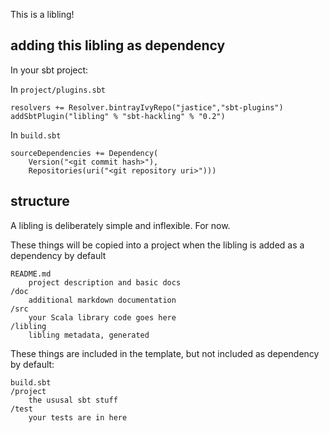 This is a libling!

## adding this libling as dependency

In your sbt project:

In `project/plugins.sbt`

    resolvers += Resolver.bintrayIvyRepo("jastice","sbt-plugins")
    addSbtPlugin("libling" % "sbt-hackling" % "0.2")

In `build.sbt`

    sourceDependencies += Dependency(
        Version("<git commit hash>"), 
        Repositories(uri("<git repository uri>")))

## structure

A libling is deliberately simple and inflexible. For now.

These things will be copied into a project when the libling is added as a dependency by default

    README.md
        project description and basic docs
    /doc
        additional markdown documentation
    /src
        your Scala library code goes here
    /libling
        libling metadata, generated

These things are included in the template, but not included as dependency by default:

    build.sbt
    /project
        the ususal sbt stuff
    /test
        your tests are in here

